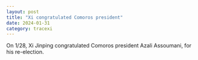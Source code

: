 ```yaml
---
layout: post
title: "Xi congratulated Comoros president"
date: 2024-01-31
category: tracexi
---
```


On 1/28, Xi Jinping congratulated Comoros president Azali Assoumani, for his re-election.

